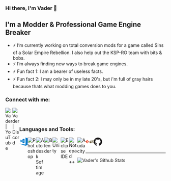 ### Hi there, I'm Vader 👋

## I'm a Modder & Professional Game Engine Breaker

- ⚡ I’m currently working on total conversion mods for a game called Sins of a Solar Empire Rebellion. I also help out the KSP-RO team with bits & bobs.
- ⚡ I’m always finding new ways to break game engines.
- ⚡ Fun fact 1: I am a bearer of useless facts.
- ⚡ Fun fact 2: I may only be in my late 20's, but i'm full of gray hairs because thats what modding games does to you.

### Connect with me:

[<img align="left" alt="Vader | YouTube" width="22px" src="https://cdn.jsdelivr.net/npm/simple-icons@v3/icons/twitter.svg" />][twitter]
[<img align="left" alt="Vader | Discord" width="22px" src="https://cdn.jsdelivr.net/npm/simple-icons@v3/icons/discord.svg" />][discord]

<br />
<br />

### Languages and Tools:

<img align="left" alt="Visual Studio Code" width="26px" src="https://raw.githubusercontent.com/github/explore/80688e429a7d4ef2fca1e82350fe8e3517d3494d/topics/visual-studio-code/visual-studio-code.png" />
<img align="left" alt="Photoshop" width="26px" src="https://www.adobe.com/content/dam/acom/en/products/elements-family/e14/el-to-ccpp/photoshop-cc.icon.svg" />
<img align="left" alt="Autodesk Softimage" width="26px" src="https://upload.wikimedia.org/wikipedia/en/6/64/SoftimageLogo.png" />
<img align="left" alt="Blender" width="26px" src="https://cdn.lo4d.com/t/icon/70/blender.png" />
<img align="left" alt="Unity" width="26px" src="https://visualpharm.com/assets/146/Unity-595b40b85ba036ed117de7e4.svg" />
<img align="left" alt="Eclipse IDE" width="26px" src="https://www.ochobitshacenunbyte.com/wp-content/uploads/2014/06/eclipse-logo-150.jpg" />
<img align="left" alt="Notepad ++" width="26px" src="https://softati.com/wp-content/uploads/2017/03/Notepad-Logo-100x100.png" />
<img align="left" alt="Audacity" width="26px" src="https://dl1.cbsistatic.com/i/r/2018/02/22/9e6186b5-d2fa-4977-ac0c-3508e03646c4/thumbnail/64x64/f829bd40da5f2e4354d90da302e8b88f/imgingest-6466192197538730306.png" />
<img align="left" alt="Git" width="26px" src="https://raw.githubusercontent.com/github/explore/80688e429a7d4ef2fca1e82350fe8e3517d3494d/topics/git/git.png" />
<img align="left" alt="GitHub" width="26px" src="https://raw.githubusercontent.com/github/explore/78df643247d429f6cc873026c0622819ad797942/topics/github/github.png" />

<br />
<br />

---

<img align="left" alt="Vader's Github Stats" src="https://github-readme-stats.codestackr.vercel.app/api?username=vader111&show_icons=true&hide_border=true" />

[twitter]: https://twitter.com/Vader111M
[discord]: https://discordapp.com/users/181751953905156096
